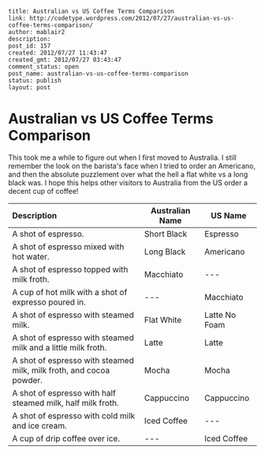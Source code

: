 ```
title: Australian vs US Coffee Terms Comparison
link: http://codetype.wordpress.com/2012/07/27/australian-vs-us-coffee-terms-comparison/
author: mablair2
description:
post_id: 157
created: 2012/07/27 11:43:47
created_gmt: 2012/07/27 03:43:47
comment_status: open
post_name: australian-vs-us-coffee-terms-comparison
status: publish
layout: post
```

# Australian vs US Coffee Terms Comparison

This took me a while to figure out when I first moved to Australia. I still remember the look on the barista's face when I tried to order an Americano, and then the absolute puzzlement over what the hell a flat white vs a long black was. I hope this helps other visitors to Australia from the US order a decent cup of coffee!

|Description|Australian Name|US Name|
|:--- | --- | ---|
|A shot of espresso.|Short Black|Espresso|
|A shot of espresso mixed with hot water.|Long Black|Americano||
|A shot of espresso topped with milk froth.|Macchiato|\---|
|A cup of hot milk with a shot of expresso poured in.|\---|Macchiato|
|A shot of espresso with steamed milk.|Flat White|Latte No Foam|
|A shot of espresso with steamed milk and a little milk froth.|Latte|Latte|
|A shot of espresso with steamed milk, milk froth, and cocoa powder.|Mocha|Mocha|
|A shot of espresso with half steamed milk, half milk froth.|Cappuccino|Cappuccino|
|A shot of espresso with cold milk and ice cream.|Iced Coffee|\---|
|A cup of drip coffee over ice.|\---|Iced Coffee|